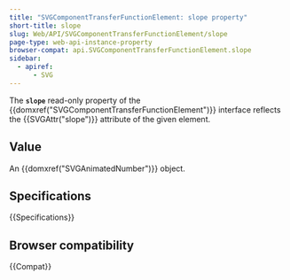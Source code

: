 ```yaml
---
title: "SVGComponentTransferFunctionElement: slope property"
short-title: slope
slug: Web/API/SVGComponentTransferFunctionElement/slope
page-type: web-api-instance-property
browser-compat: api.SVGComponentTransferFunctionElement.slope
sidebar:
  - apiref:
      - SVG
---
```


The **`slope`** read-only property of the {{domxref("SVGComponentTransferFunctionElement")}} interface reflects the {{SVGAttr("slope")}} attribute of the given element.

## Value

An {{domxref("SVGAnimatedNumber")}} object.

## Specifications

{{Specifications}}

## Browser compatibility

{{Compat}}
